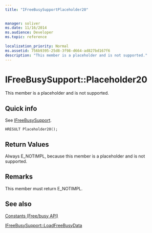 ```yaml
---
title: "IFreeBusySupportPlaceholder20"
 
 
manager: soliver
ms.date: 11/16/2014
ms.audience: Developer
ms.topic: reference
 
localization_priority: Normal
ms.assetid: 756b9395-25d8-3f98-d664-ad827bd167f6
description: "This member is a placeholder and is not supported."
---
```


# IFreeBusySupport::Placeholder20

This member is a placeholder and is not supported.
  
## Quick info

See [IFreeBusySupport](ifreebusysupport.md).
  
```
HRESULT Placeholder20();
```

## Return Values

Always E_NOTIMPL, because this member is a placeholder and is not supported.
  
## Remarks

This member must return E_NOTIMPL.
  
## See also



[Constants (Free/busy API)](constants-free-busy-api.md)
  
[IFreeBusySupport::LoadFreeBusyData](ifreebusysupport-loadfreebusydata.md)

